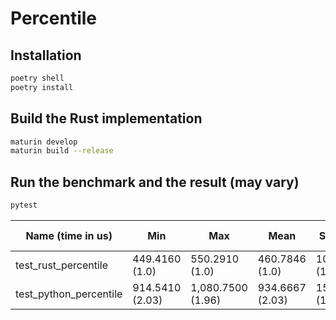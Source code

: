 # Percentile

## Installation
```bash
poetry shell
poetry install
```

## Build the Rust implementation
```bash
maturin develop
maturin build --release
```

## Run the benchmark and the result (may vary)
```bash
pytest
```

| Name (time in us)         | Min                 | Max                 | Mean               | StdDev             | Median             | IQR                | Outliers | OPS (Kops/s)       | Rounds | Iterations |
|--------------------------|---------------------|---------------------|--------------------|---------------------|---------------------|---------------------|----------|---------------------|--------|------------|
| test_rust_percentile     | 449.4160 (1.0)      | 550.2910 (1.0)      | 460.7846 (1.0)     | 10.8895 (1.0)      | 457.2920 (1.0)      | 18.3330 (1.0)       | 303;14   | 2.1702 (1.0)        | 1951   | 1          |
| test_python_percentile   | 914.5410 (2.03)     | 1,080.7500 (1.96)   | 934.6667 (2.03)    | 15.8081 (1.45)     | 932.5000 (2.04)     | 19.2920 (1.05)      | 184;15   | 1.0699 (0.49)       | 967    | 1          |
